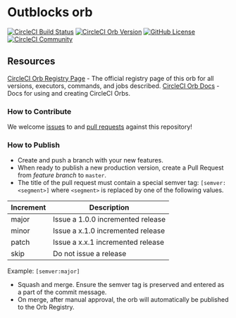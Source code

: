 # Outblocks orb

[![CircleCI Build Status](https://circleci.com/gh/outblocks/outblocks-orb.svg?style=shield "CircleCI Build Status")](https://circleci.com/gh/outblocks/outblocks)
[![CircleCI Orb Version](https://badges.circleci.com/orbs/outblocks/outblocks.svg)](https://circleci.com/orbs/registry/orb/outblocks/outblocks)
[![GitHub License](https://img.shields.io/badge/license-MIT-lightgrey.svg)](https://raw.githubusercontent.com/outblocks/outblocks-orb/master/LICENSE)
[![CircleCI Community](https://img.shields.io/badge/community-CircleCI%20Discuss-343434.svg)](https://discuss.circleci.com/c/ecosystem/orbs)

## Resources

[CircleCI Orb Registry Page](https://circleci.com/orbs/registry/orb/outblocks/outblocks) - The official registry page of this orb for all versions, executors, commands, and jobs described.
[CircleCI Orb Docs](https://circleci.com/docs/2.0/orb-intro/#section=configuration) - Docs for using and creating CircleCI Orbs.

### How to Contribute

We welcome [issues](https://github.com/outblocks/outblocks-orb/issues) to and [pull requests](https://github.com/outblocks/outblocks-rb/pulls) against this repository!

### How to Publish

* Create and push a branch with your new features.
* When ready to publish a new production version, create a Pull Request from _feature branch_ to `master`.
* The title of the pull request must contain a special semver tag: `[semver:<segment>]` where `<segment>` is replaced by one of the following values.

| Increment | Description|
| ----------| -----------|
| major     | Issue a 1.0.0 incremented release|
| minor     | Issue a x.1.0 incremented release|
| patch     | Issue a x.x.1 incremented release|
| skip      | Do not issue a release|

Example: `[semver:major]`

* Squash and merge. Ensure the semver tag is preserved and entered as a part of the commit message.
* On merge, after manual approval, the orb will automatically be published to the Orb Registry.
